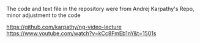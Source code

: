 The code and text file in the repository were from Andrej Karpathy's Repo, minor adjustment to the code

https://github.com/karpathy/ng-video-lecture 
https://www.youtube.com/watch?v=kCc8FmEb1nY&t=1501s
